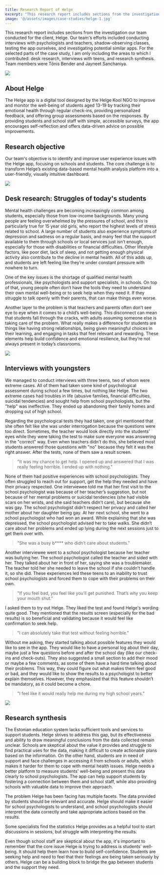 ```yaml
---
title: Research Report of Helge
excerpt: "This research report includes sections from the investigation our team conducted for the client, Helge. Our team's efforts included conducting interviews with psychologists and teachers, shadow-observing classes, testing the app ourselves, and investigating potential similar apps. For the selected parts of the case study, I am only including the areas to which I contributed: desk research, interviews with teens, and research synthesis. Team members were Tõnis Bender and Jayneet Sanchaniya."
image: '@/assets/images/case-studies/helge-1.jpg'
---
```


This research report includes sections from the investigation our team conducted for the client, Helge. Our team's efforts included conducting interviews with psychologists and teachers, shadow-observing classes, testing the app ourselves, and investigating potential similar apps. For the selected parts of the case study, I am only including the areas to which I contributed: desk research, interviews with teens, and research synthesis. Team members were Tõnis Bender and Jayneet Sanchaniya.

![](@/assets/images/case-studies/helge-1.jpg)

## About Helge

The Helge app is a digital tool designed by the Helge Kool NGO to improve and monitor the well-being of students aged 13-19 by tracking their emotional health through regular check-ins, providing personalized feedback, and offering group assessments based on the responses. By providing students and school staff with simple, accessible surveys, the app encourages self-reflection and offers data-driven advice on possible improvements.

## Research objective

Our team's objective is to identify and improve user experience issues with the Helge app, focusing on schools and students. The core challenge is to transform Helge’s existing data-based mental health analysis platform into a user-friendly, visually intuitive dashboard.

![](@/assets/images/case-studies/helge-2.jpg)

## Desk research: Struggles of today's students

Mental health challenges are becoming increasingly common among students, especially those from low-income backgrounds. Many young people are feeling overwhelmed by the pressures of school, and this is particularly true for 15 year old girls, who report the highest levels of stress related to school. A large number of students also experience symptoms of depression and sadness on a regular basis, and many feel that the support available to them through schools or local services just isn’t enough, especially for those with disabilities or financial difficulties. Other lifestyle factors, like poor diet, lack of sleep, and not getting enough physical activity also contribute to the decline in mental health. All of this adds up, and students are left feeling like they’re under constant pressure with nowhere to turn.

One of the key issues is the shortage of qualified mental health professionals, like psychologists and support specialists, in schools. On top of that, young people often don’t have the tools they need to understand their own mental well-being or to seek help when they need it. If they struggle to talk openly with their parents, that can make things even worse.

Another layer to the problem is that teachers and parents often don’t see eye to eye when it comes to a child’s well-being. This disconnect can mean that students fall through the cracks, with adults assuming someone else is taking care of the problem. What really makes a difference for students are things like having strong relationships, being given meaningful choices in their learning, and engaging in tasks that feel relevant and rewarding. These elements help build confidence and emotional resilience, but they’re not always present in today’s classrooms.

![](@/assets/images/case-studies/helge-3.jpg)

## Interviews with youngsters

We managed to conduct interviews with three teens, two of whom were extreme cases. All of them had taken some kind of psychological assessment during school a few times, but nothing like Helge. The two extreme cases had troubles in life (abusive families, financial difficulties, suicidal tendencies) and sought help from school psychologists, but the "help" was ineffective. They ended up abandoning their family homes and dropping out of high school.

Regarding the psychological tests they had taken, one girl mentioned that she often felt like she was under interrogation because the questions were too direct. Sometimes, the teacher would look directly into the students' eyes while they were taking the test to make sure everyone was answering in the "correct" way. Even when teachers didn't do this, she believed most students answered those questions with "no" because they felt it was the right answer. After the tests, none of them saw a result screen.

> "It was my chance to get help. I opened up and answered that I was really feeling horrible. I ended up with nothing."

None of them had positive experiences with school psychologists. They often struggled to reach out for support, get the help they needed and have their privacy respected. One interviewee told me that her first visit to the school psychologist was because of her teacher’s suggestion, but not because of her mental problems or suicidal tendencies (she had visible scars on her wrists, and she said teachers didn't care), but because she was gay. The school psychologist didn’t respect her privacy and called her mother about her daughter being gay. At her next school, she went to a school psychologist who had won an award. While explaining that she was depressed, the school psychologist advised her to take walks. She didn’t care about her problems and ended up lying during the next sessions just to get them over with.

> "She was a busy b\*\*\*\* who didn’t care about students."

Another interviewee went to a school psychologist because her teacher was bullying her. The school psychologist called the teacher and sided with her. They talked about her in front of her, saying she was a troublemaker. The teacher told her she needed to leave the school if she couldn't handle it, so she did. These experiences led these teens to an inability to trust school psychologists and forced them to cope with their problems on their own.

> "If you feel bad, you feel like you’ll get punished. That’s why you keep your mouth shut."

I asked them to try out Helge. They liked the test and found Helge's wording quite good. They mentioned that the results screen (especially for the bad results) is so beneficial and validating because it would feel like confirmation to seek help.

> "I can absolutely take that test without feeling horrible."

Without me asking, they started talking about possible features they would like to see in the app. They would like to have a personal log about their day, maybe just a few questions before and after the school day (like our check-ins and check-outs). They also suggested a small section to add their mood or maybe a few comments, as some of them have a hard time talking about their problems. This way, they could figure out what makes them feel good or bad, and they would like to show the results to a psychologist to better explain themselves. However, they emphasized that this feature shouldn’t be mandatory, as it could become a chore.

> "I feel like it would really help me during my high school years."

![](@/assets/images/case-studies/helge-4.jpg)

## Research synthesis

The Estonian education system lacks sufficient tools and services to support students. Helge strives to address this gap, but its effectiveness and ability to draw meaningful conclusions from the data collected remain unclear. Schools are skeptical about the value it provides and struggle to find practical uses for the data, making it difficult to create actionable plans based on the information. On the other hand, students are in need of support and face challenges in accessing it from schools or adults, which makes it harder for them to cope with mental health issues. Helge needs a better platform to measure students' well-being and present this data clearly to school psychologists. The app can help support students by fostering a connection between them and school staff, while also providing schools with valuable data to improve their approach.

The problem Helge has been facing has multiple facets. The data provided by students should be relevant and accurate. Helge should make it easier for school psychologists to understand, and school psychologists should interpret the data correctly and take appropriate actions based on the results.

Some specialists find the statistics Helge provides as a helpful tool to start discussions in sessions, but struggle with interpreting the results.

Even though school staff are skeptical about the app, it's important to remember that the core issue Helge is trying to address is students' well-being. It should help them learn how to build self-confidence. Students are seeking help and need to feel that their feelings are being taken seriously by others. Helge can be a building block to bridge the gap between students and the support they need.
